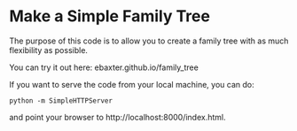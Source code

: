 # Make a Simple Family Tree

The purpose of this code is to allow you to create a family tree with
as much flexibility as possible.  

You can try it out here: ebaxter.github.io/family_tree

If you want to serve the code from your local machine, you can do:
```
python -m SimpleHTTPServer              
```
and point your browser to http://localhost:8000/index.html.
